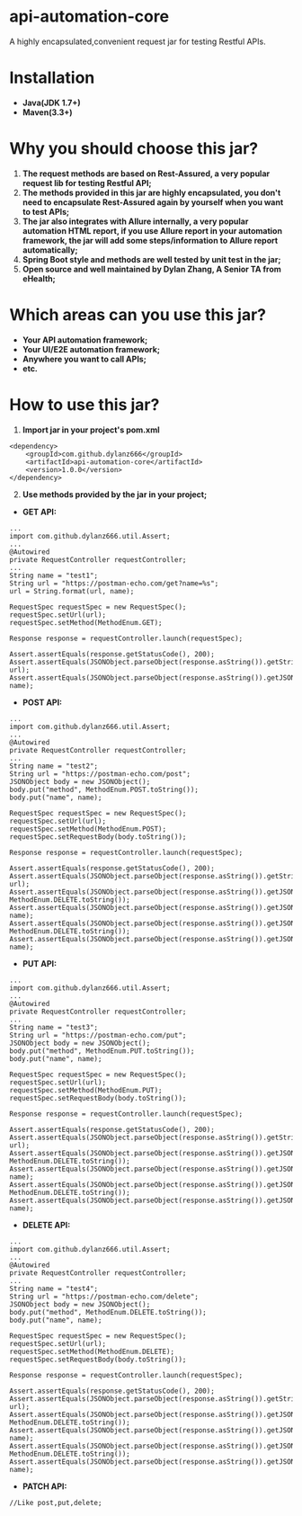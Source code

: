 # api-automation-core
A highly encapsulated,convenient request jar for testing Restful APIs.

# Installation

* __Java(JDK 1.7+)__
* __Maven(3.3+)__

# Why you should choose this jar?
1. __The request methods are based on Rest-Assured, a very popular request lib for testing Restful API;__
2. __The methods provided in this jar are highly encapsulated, you don't need to encapsulate Rest-Assured again by yourself when you want to test APIs;__
3. __The jar also integrates with Allure internally, a very popular automation HTML report, if you use Allure report in your automation framework, the jar will add some steps/information to Allure report automatically;__
4. __Spring Boot style and methods are well tested by unit test in the jar;__
5. __Open source and well maintained by Dylan Zhang, A Senior TA from eHealth;__

# Which areas can you use this jar?

* __Your API automation framework;__
* __Your UI/E2E automation framework;__
* __Anywhere you want to call APIs;__
* __etc.__

# How to use this jar?

1. __Import jar in your project's pom.xml__
```
<dependency>
    <groupId>com.github.dylanz666</groupId>
    <artifactId>api-automation-core</artifactId>
    <version>1.0.0</version>
</dependency>
```
2. __Use methods provided by the jar in your project;__
* __GET API:__
```
...
import com.github.dylanz666.util.Assert;
...
@Autowired
private RequestController requestController;
...
String name = "test1";
String url = "https://postman-echo.com/get?name=%s";
url = String.format(url, name);

RequestSpec requestSpec = new RequestSpec();
requestSpec.setUrl(url);
requestSpec.setMethod(MethodEnum.GET);

Response response = requestController.launch(requestSpec);

Assert.assertEquals(response.getStatusCode(), 200);
Assert.assertEquals(JSONObject.parseObject(response.asString()).getString("url"), url);
Assert.assertEquals(JSONObject.parseObject(response.asString()).getJSONObject("args").getString("name"), name);
```

* __POST API:__
```
...
import com.github.dylanz666.util.Assert;
...
@Autowired
private RequestController requestController;
...
String name = "test2";
String url = "https://postman-echo.com/post";
JSONObject body = new JSONObject();
body.put("method", MethodEnum.POST.toString());
body.put("name", name);

RequestSpec requestSpec = new RequestSpec();
requestSpec.setUrl(url);
requestSpec.setMethod(MethodEnum.POST);
requestSpec.setRequestBody(body.toString());

Response response = requestController.launch(requestSpec);

Assert.assertEquals(response.getStatusCode(), 200);
Assert.assertEquals(JSONObject.parseObject(response.asString()).getString("url"), url);
Assert.assertEquals(JSONObject.parseObject(response.asString()).getJSONObject("data").getString("method"), MethodEnum.DELETE.toString());
Assert.assertEquals(JSONObject.parseObject(response.asString()).getJSONObject("data").getString("name"), name);
Assert.assertEquals(JSONObject.parseObject(response.asString()).getJSONObject("json").getString("method"), MethodEnum.DELETE.toString());
Assert.assertEquals(JSONObject.parseObject(response.asString()).getJSONObject("json").getString("name"), name);
```

* __PUT API:__
```
...
import com.github.dylanz666.util.Assert;
...
@Autowired
private RequestController requestController;
...
String name = "test3";
String url = "https://postman-echo.com/put";
JSONObject body = new JSONObject();
body.put("method", MethodEnum.PUT.toString());
body.put("name", name);

RequestSpec requestSpec = new RequestSpec();
requestSpec.setUrl(url);
requestSpec.setMethod(MethodEnum.PUT);
requestSpec.setRequestBody(body.toString());

Response response = requestController.launch(requestSpec);

Assert.assertEquals(response.getStatusCode(), 200);
Assert.assertEquals(JSONObject.parseObject(response.asString()).getString("url"), url);
Assert.assertEquals(JSONObject.parseObject(response.asString()).getJSONObject("data").getString("method"), MethodEnum.DELETE.toString());
Assert.assertEquals(JSONObject.parseObject(response.asString()).getJSONObject("data").getString("name"), name);
Assert.assertEquals(JSONObject.parseObject(response.asString()).getJSONObject("json").getString("method"), MethodEnum.DELETE.toString());
Assert.assertEquals(JSONObject.parseObject(response.asString()).getJSONObject("json").getString("name"), name);
```

* __DELETE API:__
```
...
import com.github.dylanz666.util.Assert;
...
@Autowired
private RequestController requestController;
...
String name = "test4";
String url = "https://postman-echo.com/delete";
JSONObject body = new JSONObject();
body.put("method", MethodEnum.DELETE.toString());
body.put("name", name);

RequestSpec requestSpec = new RequestSpec();
requestSpec.setUrl(url);
requestSpec.setMethod(MethodEnum.DELETE);
requestSpec.setRequestBody(body.toString());

Response response = requestController.launch(requestSpec);

Assert.assertEquals(response.getStatusCode(), 200);
Assert.assertEquals(JSONObject.parseObject(response.asString()).getString("url"), url);
Assert.assertEquals(JSONObject.parseObject(response.asString()).getJSONObject("data").getString("method"), MethodEnum.DELETE.toString());
Assert.assertEquals(JSONObject.parseObject(response.asString()).getJSONObject("data").getString("name"), name);
Assert.assertEquals(JSONObject.parseObject(response.asString()).getJSONObject("json").getString("method"), MethodEnum.DELETE.toString());
Assert.assertEquals(JSONObject.parseObject(response.asString()).getJSONObject("json").getString("name"), name);
```

* __PATCH API:__
```
//Like post,put,delete;
```
